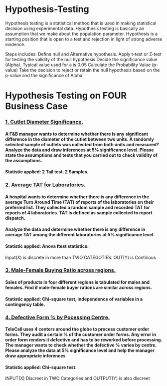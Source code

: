 # Hypothesis-Testing
Hypothesis testing is a statistical method that is used  in making statistical decision using experimental data. 
Hypothesis testing is basically an assumption that we make about the population parameter. Hypothesis is a starting position that is open to a test and rejection in light of strong adverse evidence. 

Steps includes: 
Define null and Alternative hypothesis. 
Apply t-test or Z-test for testing the validity of the null hypothesis Decide the significance value (Alpha). 
Typical  value used for a is 0.05 Calculate the Probability Value (p-value) 
Take the decision to reject or retain the null hypothesis  based on the p-value and the significance of Alpha.

# Hypothesis Testing on FOUR Business Case

### [1. Cutlet Diameter Significance.](https://github.com/D4Danny/Cutlet-Diameter/blob/main/Hypothesis%20Assignment%20Q1.ipynb)

#### A F&B manager wants to determine whether there is any significant difference in the diameter of the cutlet between two units. A randomly selected sample of cutlets was collected from both units and measured? Analyze the data and draw inferences at 5% significance level. Please state the assumptions and tests that you carried out to check validity of the assumptions.
#### Statistic applied: 2 Tail test. 2 Samples.

### [2. Average TAT for Laboratories.](https://github.com/D4Danny/Average-Laboratory-TAT-Test./blob/main/Hypothesis%20Assignment%20Q2.ipynb)
#### A hospital wants to determine whether there is any difference in the average Turn Around Time (TAT) of reports of the laboratories on their preferred list. They collected a random sample and recorded TAT for reports of 4 laboratories. TAT is defined as sample collected to report dispatch.
#### Analyze the data and determine whether there is any difference in average TAT among the different laboratories at 5% significance level.
#### Statistic applied: Anova ftest statistics: 
Input(X) is discrete in more than TWO CATEGOTIES. OUT(Y) is Continous

### [3. Male-Female Buying Ratio across regions.](https://github.com/D4Danny/Male-and-Female-Buying-Ratio/blob/main/Hypothesis%20Assignment%20Q3.ipynb)
#### Sales of products in four different regions is tabulated for males and females. Find if male-female buyer rations are similar across regions.
#### Statistic applied: Chi-square test, independence of variables in a contingency table. 

### [4. Defective Form % by Pocessing Centre.](https://github.com/D4Danny/Defective-for-Customer-Form/blob/main/Hypothesis%20Assignment%20Q4.ipynb)
#### TeleCall uses 4 centers around the globe to process customer order forms. They audit a certain % of the customer order forms. Any error in order form renders it defective and has to be reworked before processing. The manager wants to check whether the defective % varies by centre. Please analyze the data at 5% significance level and help the manager draw appropriate inferences
#### Statistic applied: Chi-square test.
INPUT(X) Discreet in TWO Categories and OUTPUT(Y) is also discreet  
